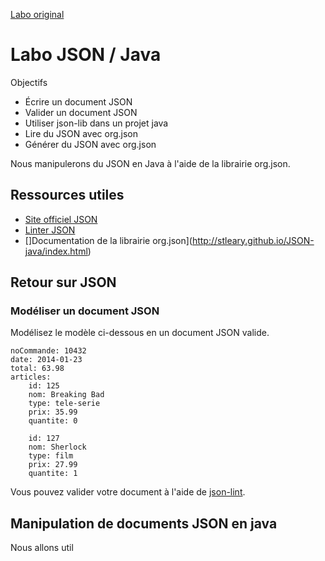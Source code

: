 [Labo original](https://github.com/hugoscurti/INF2015-H14/wiki/Labo-02-:-JSON-et-Java)


# Labo JSON / Java

Objectifs

* Écrire un document JSON
* Valider un document JSON
* Utiliser json-lib dans un projet java
* Lire du JSON avec org.json
* Générer du JSON avec org.json

Nous manipulerons du JSON en Java à l'aide de la librairie org.json.

## Ressources utiles

* [Site officiel JSON](http://json.org/)
* [Linter JSON](https://jsonlint.com)
* []Documentation de la librairie org.json](http://stleary.github.io/JSON-java/index.html)

## Retour sur JSON

### Modéliser un document JSON

Modélisez le modèle ci-dessous en un document JSON valide.

```
noCommande: 10432
date: 2014-01-23
total: 63.98
articles: 
    id: 125
    nom: Breaking Bad
    type: tele-serie
    prix: 35.99
    quantite: 0
    
    id: 127
    nom: Sherlock
    type: film
    prix: 27.99
    quantite: 1
```
Vous pouvez valider votre document à l'aide de [json-lint](https://jsonlint.com).

## Manipulation de documents JSON en java

Nous allons util
